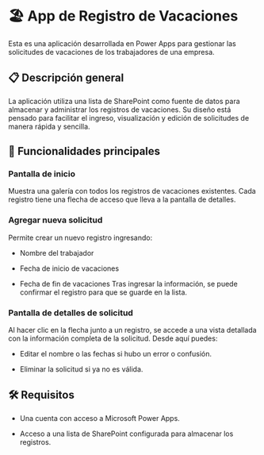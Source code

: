 # 🏖️ App de Registro de Vacaciones
Esta es una aplicación desarrollada en Power Apps para gestionar las solicitudes de vacaciones de los trabajadores de una empresa.

## 📋 Descripción general
La aplicación utiliza una lista de SharePoint como fuente de datos para almacenar y administrar los registros de vacaciones. Su diseño está pensado para facilitar el ingreso, visualización y edición de solicitudes de manera rápida y sencilla.

## 🧭 Funcionalidades principales
### Pantalla de inicio
Muestra una galería con todos los registros de vacaciones existentes.
Cada registro tiene una flecha de acceso que lleva a la pantalla de detalles.

### Agregar nueva solicitud
Permite crear un nuevo registro ingresando:

* Nombre del trabajador

* Fecha de inicio de vacaciones

* Fecha de fin de vacaciones
Tras ingresar la información, se puede confirmar el registro para que se guarde en la lista.

### Pantalla de detalles de solicitud
Al hacer clic en la flecha junto a un registro, se accede a una vista detallada con la información completa de la solicitud.
Desde aquí puedes:

* Editar el nombre o las fechas si hubo un error o confusión.

* Eliminar la solicitud si ya no es válida.

## 🛠️ Requisitos
* Una cuenta con acceso a Microsoft Power Apps.

* Acceso a una lista de SharePoint configurada para almacenar los registros.
